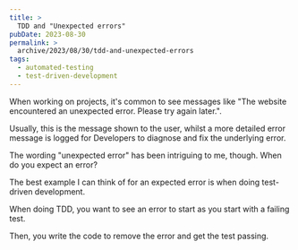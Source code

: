```yaml
---
title: >
  TDD and "Unexpected errors"
pubDate: 2023-08-30
permalink: >
  archive/2023/08/30/tdd-and-unexpected-errors
tags:
  - automated-testing
  - test-driven-development
---
```


When working on projects, it's common to see messages like "The website encountered an unexpected error. Please try again later.".

Usually, this is the message shown to the user, whilst a more detailed error message is logged for Developers to diagnose and fix the underlying error.

The wording "unexpected error" has been intriguing to me, though. When do you expect an error?

The best example I can think of for an expected error is when doing test-driven development.

When doing TDD, you want to see an error to start as you start with a failing test.

Then, you write the code to remove the error and get the test passing.
